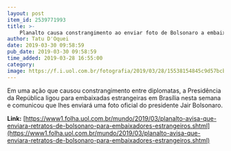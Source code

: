 ```yaml
---
layout: post
item_id: 2539771993
title: >-
    Planalto causa constrangimento ao enviar foto de Bolsonaro a embaixadas estrangeiras
author: Tatu D'Oquei
date: 2019-03-30 09:58:59
pub_date: 2019-03-30 09:58:59
time_added: 2019-03-28 16:55:00
category: 
image: https://f.i.uol.com.br/fotografia/2019/03/28/15538154845c9d57bcbb098_1553815484_3x2_md.jpg
---
```


Em uma ação que causou constrangimento entre diplomatas, a Presidência da República ligou para embaixadas estrangeiras em Brasília nesta semana e comunicou que lhes enviará uma foto oficial do presidente Jair Bolsonaro.

**Link:** [https://www1.folha.uol.com.br/mundo/2019/03/planalto-avisa-que-enviara-retratos-de-bolsonaro-para-embaixadores-estrangeiros.shtml](https://www1.folha.uol.com.br/mundo/2019/03/planalto-avisa-que-enviara-retratos-de-bolsonaro-para-embaixadores-estrangeiros.shtml)

